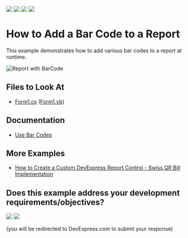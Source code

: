 <!-- default badges list -->
![](https://img.shields.io/endpoint?url=https://codecentral.devexpress.com/api/v1/VersionRange/128598215/22.2.3%2B)
[![](https://img.shields.io/badge/Open_in_DevExpress_Support_Center-FF7200?style=flat-square&logo=DevExpress&logoColor=white)](https://supportcenter.devexpress.com/ticket/details/E167)
[![](https://img.shields.io/badge/📖_How_to_use_DevExpress_Examples-e9f6fc?style=flat-square)](https://docs.devexpress.com/GeneralInformation/403183)
[![](https://img.shields.io/badge/💬_Leave_Feedback-feecdd?style=flat-square)](#does-this-example-address-your-development-requirementsobjectives)
<!-- default badges end -->
# How to Add a Bar Code to a Report

This example demonstrates how to add various bar codes to a report at runtime.

![Report with BarCode](Images/screenshot.png)

## Files to Look At

- [Form1.cs](CS/Form1.cs) ([Form1.vb](VB/Form1.vb))

## Documentation

- [Use Bar Codes](https://docs.devexpress.com/XtraReports/2613/detailed-guide-to-devexpress-reporting/use-report-controls/use-bar-codes?v=22.1)

## More Examples

- [How to Create a Custom DevExpress Report Control - Swiss QR Bill Implementation](https://github.com/DevExpress-Examples/Reporting-Custom-Controls)
<!-- feedback -->
## Does this example address your development requirements/objectives?

[<img src="https://www.devexpress.com/support/examples/i/yes-button.svg"/>](https://www.devexpress.com/support/examples/survey.xml?utm_source=github&utm_campaign=reporting-add-a-bar-code-to-a-report&~~~was_helpful=yes) [<img src="https://www.devexpress.com/support/examples/i/no-button.svg"/>](https://www.devexpress.com/support/examples/survey.xml?utm_source=github&utm_campaign=reporting-add-a-bar-code-to-a-report&~~~was_helpful=no)

(you will be redirected to DevExpress.com to submit your response)
<!-- feedback end -->

